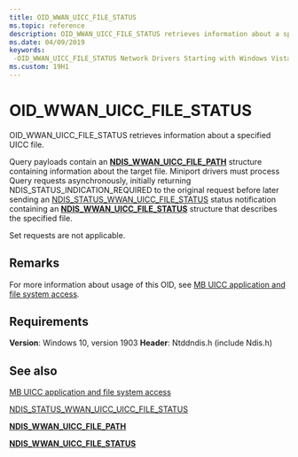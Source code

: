 ```yaml
---
title: OID_WWAN_UICC_FILE_STATUS
ms.topic: reference
description: OID_WWAN_UICC_FILE_STATUS retrieves information about a specified UICC file.
ms.date: 04/09/2019
keywords: 
 -OID_WWAN_UICC_FILE_STATUS Network Drivers Starting with Windows Vista
ms.custom: 19H1
---
```


# OID_WWAN_UICC_FILE_STATUS

OID_WWAN_UICC_FILE_STATUS retrieves information about a specified UICC file. 

Query payloads contain an [**NDIS_WWAN_UICC_FILE_PATH**](/windows-hardware/drivers/ddi/ndiswwan/ns-ndiswwan-_ndis_wwan_uicc_file_path) structure containing information about the target file. Miniport drivers must process Query requests asynchronously, initially returning NDIS_STATUS_INDICATION_REQUIRED to the original request before later sending an [NDIS_STATUS_WWAN_UICC_FILE_STATUS](ndis-status-wwan-uicc-file-status.md) status notification containing an [**NDIS_WWAN_UICC_FILE_STATUS**](/windows-hardware/drivers/ddi/ndiswwan/ns-ndiswwan-_ndis_wwan_uicc_file_status) structure that describes the specified file. 

Set requests are not applicable.

## Remarks

For more information about usage of this OID, see [MB UICC application and file system access](mb-uicc-application-and-file-system-access.md).

## Requirements

**Version**: Windows 10, version 1903
**Header**: Ntddndis.h (include Ndis.h)

## See also

[MB UICC application and file system access](mb-uicc-application-and-file-system-access.md)

[NDIS_STATUS_WWAN_UICC_UICC_FILE_STATUS](ndis-status-wwan-uicc-file-status.md)

[**NDIS_WWAN_UICC_FILE_PATH**](/windows-hardware/drivers/ddi/ndiswwan/ns-ndiswwan-_ndis_wwan_uicc_file_path) 

[**NDIS_WWAN_UICC_FILE_STATUS**](/windows-hardware/drivers/ddi/ndiswwan/ns-ndiswwan-_ndis_wwan_uicc_file_status)
